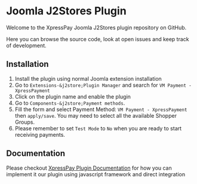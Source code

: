 
# Joomla J2Stores Plugin

Welcome to the XpressPay Joomla J2Stores plugin repository on GitHub. 

Here you can browse the source code, look at open issues and keep track of development.

## Installation 

1. Install the plugin using normal Joomla extension installation
2. Go to `Extensions-&j2store;Plugin Manager` and search for `VM Payment - XpressPayment`
3. Click on the plugin name and enable the plugin
4. Go to `Components-&j2store;Payment methods`.
6. Fill the form and select Payment Method: `VM Payment - XpressPayment` then `apply/save`. You may need to select all the available Shopper Groups.
8. Please remember to set `Test Mode` to `No` when you are ready to start receiving payments.

## Documentation

Please checkout [XpressPay Plugin Documentation](https://github.com/muyiwer/XpressPayPlugin) for how you can implement it our plugin using javascript framework and direct integration
